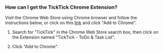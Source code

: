 ### How can I get the TickTick Chrome Extension?

Visit the Chrome Web Store using Chrome browser and follow the instructions below, or click on this [link](#) and click "Add to Chrome".

1. Search for "TickTick" in the Chrome Web Store search box, then click on the Extension named "TickTick - ToDo & Task List".

2. Click "Add to Chrome".



